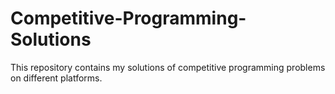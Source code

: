 # Competitive-Programming-Solutions
This repository contains my solutions of competitive programming problems on different platforms.
